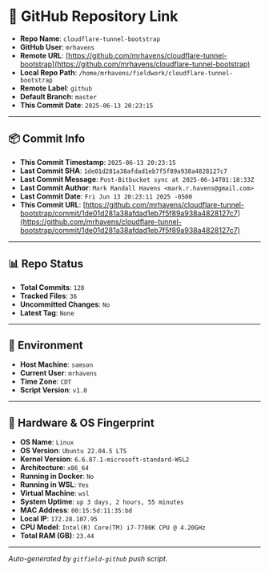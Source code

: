 # 🔗 GitHub Repository Link

- **Repo Name**: `cloudflare-tunnel-bootstrap`
- **GitHub User**: `mrhavens`
- **Remote URL**: [https://github.com/mrhavens/cloudflare-tunnel-bootstrap](https://github.com/mrhavens/cloudflare-tunnel-bootstrap)
- **Local Repo Path**: `/home/mrhavens/fieldwork/cloudflare-tunnel-bootstrap`
- **Remote Label**: `github`
- **Default Branch**: `master`
- **This Commit Date**: `2025-06-13 20:23:15`

---

## 📦 Commit Info

- **This Commit Timestamp**: `2025-06-13 20:23:15`
- **Last Commit SHA**: `1de01d281a38afdad1eb7f5f89a938a4828127c7`
- **Last Commit Message**: `Post-Bitbucket sync at 2025-06-14T01:18:33Z`
- **Last Commit Author**: `Mark Randall Havens <mark.r.havens@gmail.com>`
- **Last Commit Date**: `Fri Jun 13 20:23:11 2025 -0500`
- **This Commit URL**: [https://github.com/mrhavens/cloudflare-tunnel-bootstrap/commit/1de01d281a38afdad1eb7f5f89a938a4828127c7](https://github.com/mrhavens/cloudflare-tunnel-bootstrap/commit/1de01d281a38afdad1eb7f5f89a938a4828127c7)

---

## 📊 Repo Status

- **Total Commits**: `128`
- **Tracked Files**: `36`
- **Uncommitted Changes**: `No`
- **Latest Tag**: `None`

---

## 🧭 Environment

- **Host Machine**: `samson`
- **Current User**: `mrhavens`
- **Time Zone**: `CDT`
- **Script Version**: `v1.0`

---

## 🧬 Hardware & OS Fingerprint

- **OS Name**: `Linux`
- **OS Version**: `Ubuntu 22.04.5 LTS`
- **Kernel Version**: `6.6.87.1-microsoft-standard-WSL2`
- **Architecture**: `x86_64`
- **Running in Docker**: `No`
- **Running in WSL**: `Yes`
- **Virtual Machine**: `wsl`
- **System Uptime**: `up 3 days, 2 hours, 55 minutes`
- **MAC Address**: `00:15:5d:11:35:bd`
- **Local IP**: `172.28.107.95`
- **CPU Model**: `Intel(R) Core(TM) i7-7700K CPU @ 4.20GHz`
- **Total RAM (GB)**: `23.44`

---

_Auto-generated by `gitfield-github` push script._
